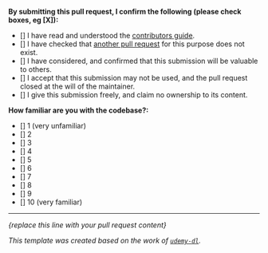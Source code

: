 **By submitting this pull request, I confirm the following (please check boxes, eg [X]):**

- [] I have read and understood the [contributors guide](https://github.com/pi-hole/pi-hole/blob/master/CONTRIBUTING.md).
- [] I have checked that [another pull request](https://github.com/pi-hole/pi-hole/pulls) for this purpose does not exist.
- [] I have considered, and confirmed that this submission will be valuable to others.
- [] I accept that this submission may not be used, and the pull request closed at the will of the maintainer.
- [] I give this submission freely, and claim no ownership to its content.

**How familiar are you with the codebase?:**

- [] 1 (very unfamiliar)
- [] 2
- [] 3
- [] 4
- [] 5
- [] 6
- [] 7
- [] 8
- [] 9
- [] 10 (very familiar)

---
_{replace this line with your pull request content}_


_This template was created based on the work of [`udemy-dl`](https://github.com/nishad/udemy-dl/blob/master/LICENSE)._

